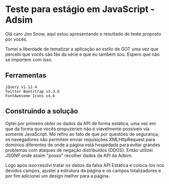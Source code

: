 # Teste para estágio em JavaScript - Adsim

Olá caro Jon Snow, aqui estou apresentando o resultado do teste proposto por vocês.

Tomei a liberdade de tematizar a aplicação ao estilo de GOT uma vez que percebi que vocês são fãs da série e que eu também sou. Espero que não se importem com isso.

## Ferramentas
	jQuery v1.12.4
	Twitter Bootstrap v3.3.6
	FontAwesome Icons v4.6

## Construindo a  solução
Optei por primeiro obter os dados da API de forma estática, uma vez em que da forma que vocês propuzeram não é viavelmente possíveis via somente JavaScript. Me refiro ao fato de que por questões de segurança, os navegadores não permitem enviar requisições XMLHttpRequest para domínios diferentes de onde a página está hospedada para evitar grandes problemas com ataques de negação distribuidos (DDOS). Então utilizei JSONP onde assim "posso" recolher dados da API da Adsim.

Logo após isso resolvi tratar os dados da falsa API Estática e coloca-los nos devidos campos, ajustei a estrutura da página e os campos totalizadores e por fim adicionei um design melhor para a página.


